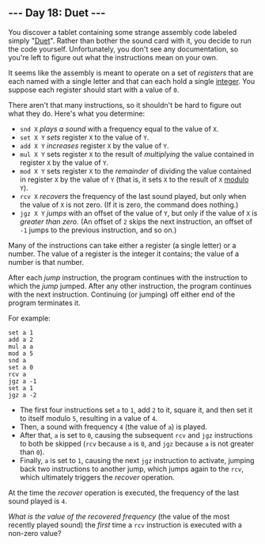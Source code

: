﻿
## --- Day 18: Duet ---

You discover a tablet containing some strange assembly code labeled simply "[Duet](https://en.wikipedia.org/wiki/Duet)". Rather than bother the sound card with it, you decide to run the code yourself. Unfortunately, you don't see any documentation, so you're left to figure out what the instructions mean on your own.

It seems like the assembly is meant to operate on a set of  _registers_  that are each named with a single letter and that can each hold a single  [integer](https://en.wikipedia.org/wiki/Integer). You suppose each register should start with a value of  `0`.

There aren't that many instructions, so it shouldn't be hard to figure out what they do. Here's what you determine:

-   `snd X`  _plays a sound_  with a frequency equal to the value of  `X`.
-   `set X Y`  _sets_  register  `X`  to the value of  `Y`.
-   `add X Y`  _increases_  register  `X`  by the value of  `Y`.
-   `mul X Y`  sets register  `X`  to the result of  _multiplying_  the value contained in register  `X`  by the value of  `Y`.
-   `mod X Y`  sets register  `X`  to the  _remainder_  of dividing the value contained in register  `X`  by the value of  `Y`  (that is, it sets  `X`  to the result of  `X`  [modulo](https://en.wikipedia.org/wiki/Modulo_operation)  `Y`).
-   `rcv X`  _recovers_  the frequency of the last sound played, but only when the value of  `X`  is not zero. (If it is zero, the command does nothing.)
-   `jgz X Y`  _jumps_  with an offset of the value of  `Y`, but only if the value of  `X`  is  _greater than zero_. (An offset of  `2`  skips the next instruction, an offset of  `-1`  jumps to the previous instruction, and so on.)

Many of the instructions can take either a register (a single letter) or a number. The value of a register is the integer it contains; the value of a number is that number.

After each  _jump_  instruction, the program continues with the instruction to which the  _jump_  jumped. After any other instruction, the program continues with the next instruction. Continuing (or jumping) off either end of the program terminates it.

For example:

```
set a 1
add a 2
mul a a
mod a 5
snd a
set a 0
rcv a
jgz a -1
set a 1
jgz a -2

```

-   The first four instructions set  `a`  to  `1`, add  `2`  to it, square it, and then set it to itself modulo  `5`, resulting in a value of  `4`.
-   Then, a sound with frequency  `4`  (the value of  `a`) is played.
-   After that,  `a`  is set to  `0`, causing the subsequent  `rcv`  and  `jgz`  instructions to both be skipped (`rcv`  because  `a`  is  `0`, and  `jgz`  because  `a`  is not greater than  `0`).
-   Finally,  `a`  is set to  `1`, causing the next  `jgz`  instruction to activate, jumping back two instructions to another jump, which jumps again to the  `rcv`, which ultimately triggers the  _recover_  operation.

At the time the  _recover_  operation is executed, the frequency of the last sound played is  `4`.

_What is the value of the recovered frequency_  (the value of the most recently played sound) the  _first_  time a  `rcv`  instruction is executed with a non-zero value?
